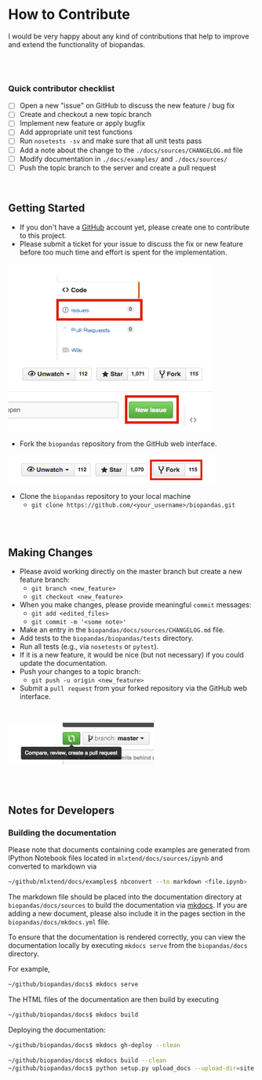 # How to Contribute

I would be very happy about any kind of contributions that help to improve and extend the functionality of biopandas.

<br>
<br>

### Quick contributor checklist

- [ ]  Open a new "issue" on GitHub to discuss the new feature / bug fix  
- [ ]  Create and checkout a new topic branch   
- [ ]  Implement new feature or apply bugfix  
- [ ]  Add appropriate unit test functions  
- [ ]  Run `nosetests -sv` and make sure that all unit tests pass  
- [ ]  Add a note about the change to the `./docs/sources/CHANGELOG.md` file  
- [ ]  Modify documentation in `./docs/examples/` and `./docs/sources/`  
- [ ]  Push the topic branch to the server and create a pull request

<br>


## Getting Started

- If you don't have a [GitHub](https://github.com) account yet, please create one to contribute to this project.
- Please submit a ticket for your issue to discuss the fix or new feature before too much time and effort is spent for the implementation.

![](img/contributing/new_issue.png)

- Fork the `biopandas` repository from the GitHub web interface.

![](img/contributing/fork.png)

- Clone the `biopandas` repository to your local machine
	- `git clone https://github.com/<your_username>/biopandas.git`

<br>
<br>

## Making Changes

- Please avoid working directly on the master branch but create a new feature branch:
	- `git branch <new_feature>`
	- `git checkout <new_feature>`
- When you make changes, please provide meaningful `commit` messages:
	- `git add <edited_files>`
	- `git commit -m '<some note>'`
- Make an entry in the `biopandas/docs/sources/CHANGELOG.md` file.
- Add tests to the `biopandas/biopandas/tests` directory.
- Run all tests (e.g., via `nosetests`  or `pytest`).
- If it is a new feature, it would be nice (but not necessary) if you could update the documentation.
- Push your changes to a topic branch:
	- `git push -u origin <new_feature>`
- Submit a `pull request` from your forked repository via the GitHub web interface.

<br>

![](img/contributing/pull_request.png)

<br>
<br>

## Notes for Developers

### Building the documentation

Please note that documents containing code examples are generated from IPython Notebook files located in `mlxtend/docs/sources/ipynb` and converted to markdown via

```bash
~/github/mlxtend/docs/examples$ nbconvert --to markdown <file.ipynb>
```

The markdown file should be placed into the documentation directory at `biopandas/docs/sources` to build the documentation via  [mkdocs](http://www.mkdocs.org).
If you are adding a new document, please also include it in the pages section in the `biopandas/docs/mkdocs.yml` file.

To ensure that the documentation is rendered correctly, you can view the documentation locally by executing `mkdocs serve` from the `biopandas/docs` directory.

For example,

```bash
~/github/biopandas/docs$ mkdocs serve
```

The HTML files of the documentation are then build by executing

```bash
~/github/biopandas/docs$ mkdocs build
```

Deploying the documentation:

```bash
~/github/biopandas/docs$ mkdocs gh-deploy --clean
```

```bash
~/github/biopandas/docs$ mkdocs build --clean
~/github/biopandas/docs$ python setup.py upload_docs --upload-dir=site
```
